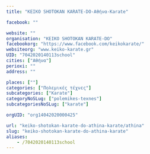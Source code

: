 ```yaml
---
title: "KEIKO SHOTOKAN KARATE-DO-Αθήνα-Karate"

facebook: ""

website: ""
organisation: "KEIKO SHOTOKAN KARATE-DO"
facebookorg: "https://www.facebook.com/keikokarate/"
websiteorg: "www.keiko-karate.gr"
UID: "7042020140113school"
cities: ["Αθήνα"]
perioxi: ""
address: ""

places: [""]
categories: ["Πολεμικές τέχνες"]
subcategories: ["Karate"]
categoryNoSLug: ["polemikes-texnes"]
subcategoriesNoSLug: ["karate"]

orgUID: "org14042020000425"

url: "keiko-shotokan-karate-do-athina-karate/athina"
slug: "keiko-shotokan-karate-do-athina-karate"
aliases:
    - /7042020140113school
---
```





